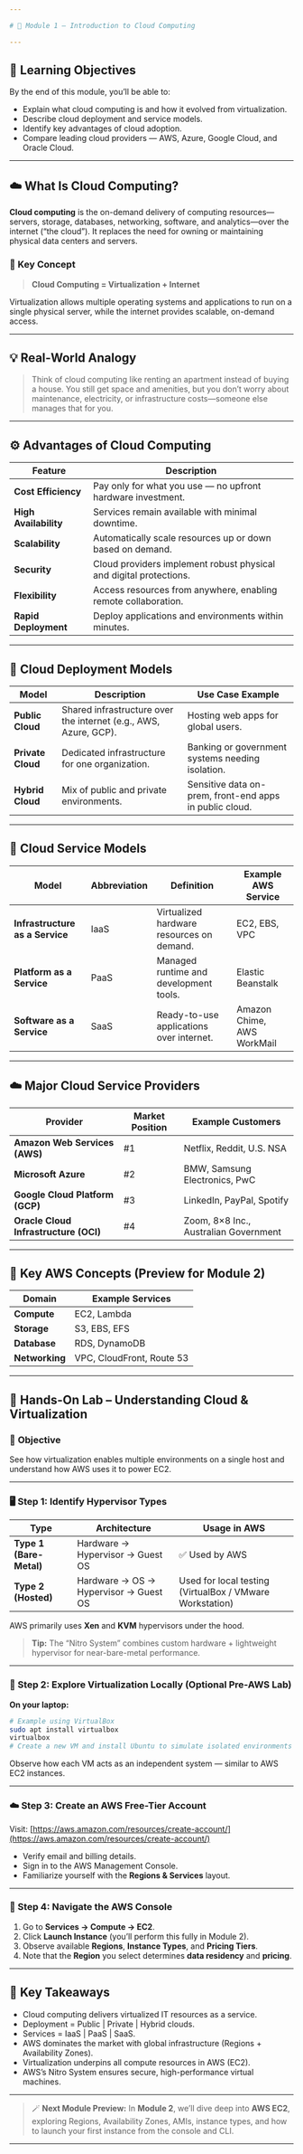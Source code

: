 ```yaml
---

# 🧭 Module 1 – Introduction to Cloud Computing

---
```


## 🎯 Learning Objectives

By the end of this module, you’ll be able to:

* Explain what cloud computing is and how it evolved from virtualization.
* Describe cloud deployment and service models.
* Identify key advantages of cloud adoption.
* Compare leading cloud providers — AWS, Azure, Google Cloud, and Oracle Cloud.

---

## ☁️ What Is Cloud Computing?

**Cloud computing** is the on-demand delivery of computing resources—servers, storage, databases, networking, software, and analytics—over the internet (“the cloud”).
It replaces the need for owning or maintaining physical data centers and servers.

### 🔑 Key Concept

> **Cloud Computing = Virtualization + Internet**

Virtualization allows multiple operating systems and applications to run on a single physical server, while the internet provides scalable, on-demand access.

---

## 💡 Real-World Analogy

> Think of cloud computing like renting an apartment instead of buying a house.
> You still get space and amenities, but you don’t worry about maintenance, electricity, or infrastructure costs—someone else manages that for you.

---

## ⚙️ Advantages of Cloud Computing

| **Feature**           | **Description**                                                    |
| --------------------- | ------------------------------------------------------------------ |
| **Cost Efficiency**   | Pay only for what you use — no upfront hardware investment.        |
| **High Availability** | Services remain available with minimal downtime.                   |
| **Scalability**       | Automatically scale resources up or down based on demand.          |
| **Security**          | Cloud providers implement robust physical and digital protections. |
| **Flexibility**       | Access resources from anywhere, enabling remote collaboration.     |
| **Rapid Deployment**  | Deploy applications and environments within minutes.               |

---

## 🧩 Cloud Deployment Models

| **Model**         | **Description**                                                  | **Use Case Example**                                    |
| ----------------- | ---------------------------------------------------------------- | ------------------------------------------------------- |
| **Public Cloud**  | Shared infrastructure over the internet (e.g., AWS, Azure, GCP). | Hosting web apps for global users.                      |
| **Private Cloud** | Dedicated infrastructure for one organization.                   | Banking or government systems needing isolation.        |
| **Hybrid Cloud**  | Mix of public and private environments.                          | Sensitive data on-prem, front-end apps in public cloud. |

---

## 🧱 Cloud Service Models

| **Model**                       | **Abbreviation** | **Definition**                            | **Example AWS Service**    |
| ------------------------------- | ---------------- | ----------------------------------------- | -------------------------- |
| **Infrastructure as a Service** | IaaS             | Virtualized hardware resources on demand. | EC2, EBS, VPC              |
| **Platform as a Service**       | PaaS             | Managed runtime and development tools.    | Elastic Beanstalk          |
| **Software as a Service**       | SaaS             | Ready-to-use applications over internet.  | Amazon Chime, AWS WorkMail |

---

## ☁️ Major Cloud Service Providers

| **Provider**                          | **Market Position** | **Example Customers**                 |
| ------------------------------------- | ------------------- | ------------------------------------- |
| **Amazon Web Services (AWS)**         | #1                  | Netflix, Reddit, U.S. NSA             |
| **Microsoft Azure**                   | #2                  | BMW, Samsung Electronics, PwC         |
| **Google Cloud Platform (GCP)**       | #3                  | LinkedIn, PayPal, Spotify             |
| **Oracle Cloud Infrastructure (OCI)** | #4                  | Zoom, 8×8 Inc., Australian Government |

---

## 🧠 Key AWS Concepts (Preview for Module 2)

| **Domain**     | **Example Services**      |
| -------------- | ------------------------- |
| **Compute**    | EC2, Lambda               |
| **Storage**    | S3, EBS, EFS              |
| **Database**   | RDS, DynamoDB             |
| **Networking** | VPC, CloudFront, Route 53 |

---

## 🧪 Hands-On Lab – Understanding Cloud & Virtualization

### 🧰 **Objective**

See how virtualization enables multiple environments on a single host and understand how AWS uses it to power EC2.

---

### 🖥️ Step 1: Identify Hypervisor Types

| **Type**                | **Architecture**                      | **Usage in AWS**                                         |
| ----------------------- | ------------------------------------- | -------------------------------------------------------- |
| **Type 1 (Bare-Metal)** | Hardware → Hypervisor → Guest OS      | ✅ Used by AWS                                            |
| **Type 2 (Hosted)**     | Hardware → OS → Hypervisor → Guest OS | Used for local testing (VirtualBox / VMware Workstation) |

AWS primarily uses **Xen** and **KVM** hypervisors under the hood.

> **Tip:** The “Nitro System” combines custom hardware + lightweight hypervisor for near-bare-metal performance.

---

### 🧩 Step 2: Explore Virtualization Locally (Optional Pre-AWS Lab)

**On your laptop:**

```bash
# Example using VirtualBox
sudo apt install virtualbox
virtualbox
# Create a new VM and install Ubuntu to simulate isolated environments
```

Observe how each VM acts as an independent system — similar to AWS EC2 instances.

---

### ☁️ Step 3: Create an AWS Free-Tier Account

Visit: [https://aws.amazon.com/resources/create-account/](https://aws.amazon.com/resources/create-account/)

* Verify email and billing details.
* Sign in to the AWS Management Console.
* Familiarize yourself with the **Regions & Services** layout.

---

### 🧭 Step 4: Navigate the AWS Console

1. Go to **Services → Compute → EC2**.
2. Click **Launch Instance** (you’ll perform this fully in Module 2).
3. Observe available **Regions**, **Instance Types**, and **Pricing Tiers**.
4. Note that the **Region** you select determines **data residency** and **pricing**.

---

## 🧾 Key Takeaways

* Cloud computing delivers virtualized IT resources as a service.
* Deployment = Public | Private | Hybrid clouds.
* Services = IaaS | PaaS | SaaS.
* AWS dominates the market with global infrastructure (Regions + Availability Zones).
* Virtualization underpins all compute resources in AWS (EC2).
* AWS’s Nitro System ensures secure, high-performance virtual machines.

---

> 🪄 **Next Module Preview:**
> In **Module 2**, we’ll dive deep into **AWS EC2**, exploring Regions, Availability Zones, AMIs, instance types, and how to launch your first instance from the console and CLI.

---
